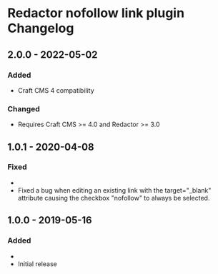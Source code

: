 # Redactor nofollow link plugin Changelog

## 2.0.0 - 2022-05-02

### Added

- Craft CMS 4 compatibility

### Changed

- Requires Craft CMS >= 4.0 and Redactor >= 3.0

## 1.0.1 - 2020-04-08

### Fixed
- 
- Fixed a bug when editing an existing link with the target="_blank" attribute causing the checkbox "nofollow" to always be selected.

## 1.0.0 - 2019-05-16

### Added
- 
- Initial release
